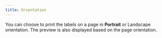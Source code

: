 ```yaml
---
title: Orientation
---
```



You can choose to print the labels on a page in **Portrait** or Landscape orientation. The preview is also displayed based on the page orientation.
